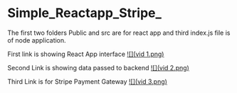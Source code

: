 # Simple_Reactapp_Stripe_

The first two folders Public and src are for react app and third index.js file is of node application. 

First link is showing React App interface
[![](vid 1.png)](https://youtu.be/cDqeehCcFrw)

Second Link is showing data passed to backend
[![](vid 2.png)](https://drive.google.com/file/d/1WdTsfQixMb0O7fddkfyrtwGZ_pYxVMIR/view?usp=sharing)

Third Link is for Stripe Payment Gateway
[![](vid 3.png)](https://drive.google.com/file/d/1j8Cwkh8nKpxDLJUOSrzwATAaA_GFpObq/view?usp=sharing)

